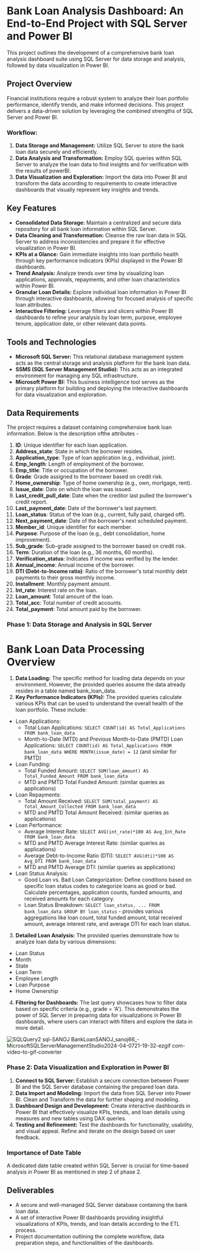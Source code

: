 # Bank Loan Analysis Dashboard: An End-to-End Project with SQL Server and Power BI

This project outlines the development of a comprehensive bank loan analysis dashboard suite using SQL Server for data storage and analysis, followed by data visualization in Power BI.

## Project Overview

Financial institutions require a robust system to analyze their loan portfolio performance, identify trends, and make informed decisions. This project delivers a data-driven solution by leveraging the combined strengths of SQL Server and Power BI.

### Workflow:

1. **Data Storage and Management:** Utilize SQL Server to store the bank loan data securely and efficiently.
2. **Data Analysis and Transformation:** Employ SQL queries within SQL Server to analyze the loan data to find insights and for verification with the results of powerBI.
3. **Data Visualization and Exploration:** Import the data into Power BI and transform the data according to requirements to create interactive dashboards that visually represent key insights and trends.

## Key Features

- **Consolidated Data Storage:** Maintain a centralized and secure data repository for all bank loan information within SQL Server.
- **Data Cleaning and Transformation:** Cleanse the raw loan data in SQL Server to address inconsistencies and prepare it for effective visualization in Power BI.
- **KPIs at a Glance:** Gain immediate insights into loan portfolio health through key performance indicators (KPIs) displayed in the Power BI dashboards.
- **Trend Analysis:** Analyze trends over time by visualizing loan applications, approvals, repayments, and other loan characteristics within Power BI.
- **Granular Loan Details:** Explore individual loan information in Power BI through interactive dashboards, allowing for focused analysis of specific loan attributes.
- **Interactive Filtering:** Leverage filters and slicers within Power BI dashboards to refine your analysis by loan term, purpose, employee tenure, application date, or other relevant data points.

## Tools and Technologies

- **Microsoft SQL Server:** This relational database management system acts as the central storage and analysis platform for the bank loan data.
- **SSMS (SQL Server Management Studio):** This acts as an integrated environment for managing any SQL infrastructure.
- **Microsoft Power BI:** This business intelligence tool serves as the primary platform for building and deploying the interactive dashboards for data visualization and exploration.

## Data Requirements

The project requires a dataset containing comprehensive bank loan information. Below is the description ofthe attributes - 

1. **ID**: Unique identifier for each loan application.
2. **Address_state**: State in which the borrower resides.
3. **Application_type**: Type of loan application (e.g., individual, joint).
4. **Emp_length**: Length of employment of the borrower.
5. **Emp_title**: Title or occupation of the borrower.
6. **Grade**: Grade assigned to the borrower based on credit risk.
7. **Home_ownership**: Type of home ownership (e.g., own, mortgage, rent).
8. **Issue_date**: Date on which the loan was issued.
9. **Last_credit_pull_date**: Date when the creditor last pulled the borrower's credit report.
10. **Last_payment_date**: Date of the borrower's last payment.
11. **Loan_status**: Status of the loan (e.g., current, fully paid, charged off).
12. **Next_payment_date**: Date of the borrower's next scheduled payment.
13. **Member_id**: Unique identifier for each member.
14. **Purpose**: Purpose of the loan (e.g., debt consolidation, home improvement).
15. **Sub_grade**: Sub-grade assigned to the borrower based on credit risk.
16. **Term**: Duration of the loan (e.g., 36 months, 60 months).
17. **Verification_status**: Indicates if income was verified by the lender.
18. **Annual_income**: Annual income of the borrower.
19. **DTI (Debt-to-Income ratio)**: Ratio of the borrower's total monthly debt payments to their gross monthly income.
20. **Installment**: Monthly payment amount.
21. **Int_rate**: Interest rate on the loan.
22. **Loan_amount**: Total amount of the loan.
23. **Total_acc**: Total number of credit accounts.
24. **Total_payment**: Total amount paid by the borrower.

### Phase 1: Data Storage and Analysis in SQL Server

# Bank Loan Data Processing Overview

1. **Data Loading:** The specific method for loading data depends on your environment. However, the provided queries assume the data already resides in a table named bank_loan_data.
2. **Key Performance Indicators (KPIs):** The provided queries calculate various KPIs that can be used to understand the overall health of the loan portfolio. These include:
- Loan Applications:
  - Total Loan Applications: `SELECT COUNT(id) AS Total_Applications FROM bank_loan_data`
  - Month-to-Date (MTD) and Previous Month-to-Date (PMTD) Loan Applications: `SELECT COUNT(id) AS Total_Applications FROM bank_loan_data WHERE MONTH(issue_date) = 12` (and similar for PMTD)
- Loan Funding:
  - Total Funded Amount: `SELECT SUM(loan_amount) AS Total_Funded_Amount FROM bank_loan_data`
  - MTD and PMTD Total Funded Amount: (similar queries as applications)
- Loan Repayments:
  - Total Amount Received: `SELECT SUM(total_payment) AS Total_Amount_Collected FROM bank_loan_data`
  - MTD and PMTD Total Amount Received: (similar queries as applications)
- Loan Performance:
  - Average Interest Rate: `SELECT AVG(int_rate)*100 AS Avg_Int_Rate FROM bank_loan_data`
  - MTD and PMTD Average Interest Rate: (similar queries as applications)
  - Average Debt-to-Income Ratio (DTI): `SELECT AVG(dti)*100 AS Avg_DTI FROM bank_loan_data`
  - MTD and PMTD Average DTI: (similar queries as applications)
- Loan Status Analysis:
  - Good Loan vs. Bad Loan Categorization: Define conditions based on specific loan status codes to categorize loans as good or bad. Calculate percentages, application counts, funded amounts, and received amounts for each category.
  - Loan Status Breakdown: `SELECT loan_status, ... FROM bank_loan_data GROUP BY loan_status` - provides various aggregations like loan count, total funded amount, total received amount, average interest rate, and average DTI for each loan status.
3. **Detailed Loan Analysis:** The provided queries demonstrate how to analyze loan data by various dimensions:
- Loan Status
- Month
- State
- Loan Term
- Employee Length
- Loan Purpose
- Home Ownership
4. **Filtering for Dashboards:** The last query showcases how to filter data based on specific criteria (e.g., grade = 'A'). This demonstrates the power of SQL Server in preparing data for visualizations in Power BI dashboards, where users can interact with filters and explore the data in more detail.

![SQLQuery2 sql-SANOJ BankLoanSANOJ_sanoj66_-MicrosoftSQLServerManagementStudio2024-04-0721-19-32-ezgif com-video-to-gif-converter](https://github.com/d-sanoj/Bank-Loan-Analysis/assets/31980486/99962095-4a41-4c8b-b2be-1690e8ffb9c7)

### Phase 2: Data Visualization and Exploration in Power BI

1. **Connect to SQL Server:** Establish a secure connection between Power BI and the SQL Server database containing the prepared loan data.
2. **Data Import and Modeling:** Import the data from SQL Server into Power BI. Clean and Transform the data for further shaping and modeling.
3. **Dashboard Design and Development:** Create interactive dashboards in Power BI that effectively visualize KPIs, trends, and loan details using measures and new tables using DAX queries.
4. **Testing and Refinement:** Test the dashboards for functionality, usability, and visual appeal. Refine and iterate on the design based on user feedback.

### Importance of Date Table

A dedicated date table created within SQL Server is crucial for time-based analysis in Power BI as mentioned in step 2 of phase 2.

## Deliverables

- A secure and well-managed SQL Server database containing the bank loan data.
- A set of interactive Power BI dashboards providing insightful visualizations of KPIs, trends, and loan details according to the ETL process.
- Project documentation outlining the complete workflow, data preparation steps, and functionalities of the dashboards.
